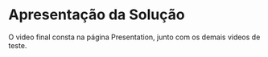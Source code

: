 # Apresentação da Solução

O video final consta na página Presentation, junto com os demais videos de teste.
